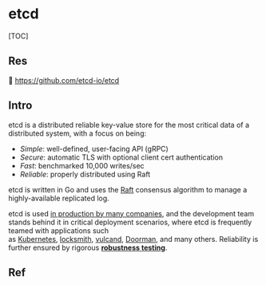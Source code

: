 # etcd

[TOC]



## Res
🚧 https://github.com/etcd-io/etcd



## Intro
etcd is a distributed reliable key-value store for the most critical data of a distributed system, with a focus on being:
- _Simple_: well-defined, user-facing API (gRPC)
- _Secure_: automatic TLS with optional client cert authentication
- _Fast_: benchmarked 10,000 writes/sec
- _Reliable_: properly distributed using Raft

etcd is written in Go and uses the [Raft](https://raft.github.io/) consensus algorithm to manage a highly-available replicated log.

etcd is used [in production by many companies](https://github.com/etcd-io/etcd/blob/main/ADOPTERS.md), and the development team stands behind it in critical deployment scenarios, where etcd is frequently teamed with applications such as [Kubernetes](http://kubernetes.io/), [locksmith](https://github.com/coreos/locksmith), [vulcand](https://github.com/vulcand/vulcand), [Doorman](https://github.com/youtube/doorman), and many others. Reliability is further ensured by rigorous [**robustness testing**](https://github.com/etcd-io/etcd/tree/main/tests/robustness).



## Ref

